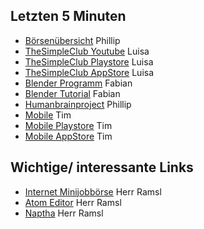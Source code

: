 ## Letzten 5 Minuten 
+ [Börsenübersicht](https://coin360.io/) Phillip
+ [TheSimpleClub Youtube](https://www.youtube.com/user/TheSimpleClub) Luisa
+ [TheSimpleClub Playstore](https://play.google.com/store/apps/details?id=tv.nexx.android.thesimpleclub) Luisa
+ [TheSimpleClub AppStore](https://itunes.apple.com/de/app/thesimpleclub/id1089299986?mt=8) Luisa
+ [Blender Programm](https://www.blender.org/) Fabian
+ [Blender Tutorial](https://www.youtube.com/watch?v=IPCNpi9x0_s&list=PL666B5C87C5BFC3E0) Fabian
+ [Humanbrainproject](https://www.humanbrainproject.eu/en/) Phillip
+ [Mobile](https://www.mobile.de/) Tim
+ [Mobile Playstore](https://play.google.com/store/apps/details?id=de.mobile.android.app) Tim
+ [Mobile AppStore](https://itunes.apple.com/de/app/mobile.de-mobile-autoborse/id378563358) Tim
## Wichtige/ interessante Links
+ [Internet Minijobbörse](https://www.fiverr.com/) Herr Ramsl
+ [Atom Editor](https://atom.io/) Herr Ramsl
+ [Naptha](https://projectnaptha.com/) Herr Ramsl
